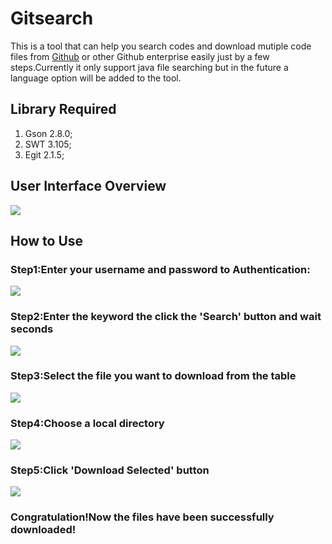 # Gitsearch
This is a tool that can help you search codes and download mutiple code files from [Github](github.com) or other Github enterprise easily just by a few steps.Currently it only support java file searching but in the future a language option will be added to the tool.
## Library Required
1. Gson 2.8.0;
2. SWT 3.105;
3. Egit 2.1.5;
## User Interface Overview
![](http://i.imgur.com/aIVCXxS.png)
## How to Use
### Step1:Enter your username and password to Authentication:  
![](http://i.imgur.com/NkGYpyb.png)  


### Step2:Enter the keyword the click the 'Search' button and wait seconds
![](http://i.imgur.com/jknZ3R3.png)

### Step3:Select the file you want to download from the table

![](http://i.imgur.com/xGTf31L.png)

### Step4:Choose a local directory

![](http://i.imgur.com/wJcrHnt.png)

### Step5:Click 'Download Selected' button
![](http://i.imgur.com/vKzwbPk.png)

### Congratulation!Now the files have been successfully downloaded!
